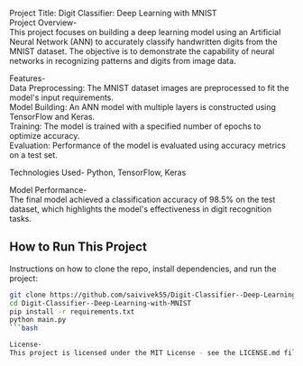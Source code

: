 Project Title: Digit Classifier: Deep Learning with MNIST                                                                            
Project Overview-                                                                     
This project focuses on building a deep learning model using an Artificial Neural Network (ANN) to accurately classify handwritten digits from the MNIST dataset. The objective is to demonstrate the capability of neural networks in recognizing patterns and digits from image data.
                                      
Features-                                                                                                                                                                                                          
Data Preprocessing: The MNIST dataset images are preprocessed to fit the model's input requirements.                                                                                                                     
Model Building: An ANN model with multiple layers is constructed using TensorFlow and Keras.                                                                                        
Training: The model is trained with a specified number of epochs to optimize accuracy.                                                                                                         
Evaluation: Performance of the model is evaluated using accuracy metrics on a test set.                                                                                                     
                                             
Technologies Used- Python, TensorFlow, Keras                                                              
                                                                
Model Performance-                                                                                      
The final model achieved a classification accuracy of 98.5% on the test dataset, which highlights the model's effectiveness in digit recognition tasks.                                            

## How to Run This Project
Instructions on how to clone the repo, install dependencies, and run the project:
```bash
git clone https://github.com/saivivek55/Digit-Classifier--Deep-Learning-with-MNIST.git
cd Digit-Classifier--Deep-Learning-with-MNIST
pip install -r requirements.txt
python main.py
```bash

License-                                                                                                                                                                    
This project is licensed under the MIT License - see the LICENSE.md file for details.
